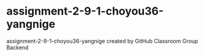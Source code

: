 # assignment-2-9-1-choyou36-yangnige
assignment-2-9-1-choyou36-yangnige created by GitHub Classroom
Group Backend
